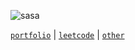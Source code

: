 ![sasa](https://github.com/leenrd/leenrd/assets/103997539/382ee856-2caa-4fdc-a4b4-920a02c52263)

[`portfolio`](https://leenard.) | [`leetcode`]([https://leenard.](https://leetcode.com/lolleenard0/)) | [`other`](https://leenard.)
